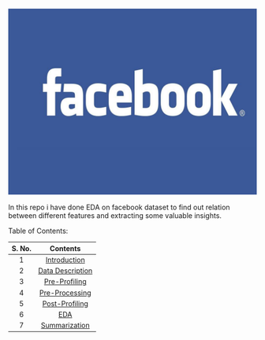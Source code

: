 [![](https://raw.githubusercontent.com/Richa-git27/Facebook-data-Analysis/main/Images/fb%20complete.jpg)](https://raw.githubusercontent.com/Richa-git27/Facebook-data-Analysis/main/Images/fb%20complete.jpg)

In this repo i have done EDA on facebook dataset to find out relation between different features and extracting some valuable insights.

Table of Contents:

|  S. No. | Contents  |
| :------------: | :------------: |
| 1  | [Introduction](http://https://github.com/Richa-git27/Facebook-data-Analysis/blob/main/Intro/Introduction.md "Intro")  |
| 2 | [Data Description](http://https://github.com/Richa-git27/Facebook-data-Analysis/blob/main/Data_Description/Data_description.md "Data Description")  |
| 3  | [Pre-Profiling](http://https://github.com/Richa-git27/Facebook-data-Analysis/blob/main/Pre-Profiling/Pre-Profiling.md "Pre-Profiling")  |
| 4  | [Pre-Processing](http://https://github.com/Richa-git27/Facebook-data-Analysis/blob/main/Pre-Processing/Pre-processing.md "Pre-Processing")  |
| 5  | [Post-Profiling](http://https://github.com/Richa-git27/Facebook-data-Analysis/blob/main/Post-Profiling/Post-Profiling.md "Post-Profiling")  |
| 6  | [EDA](http://https://github.com/Richa-git27/Facebook-data-Analysis/blob/main/EDA/EDA.md "EDA")  |
| 7  | [Summarization](http://https://github.com/Richa-git27/Facebook-data-Analysis/blob/main/Summarization/Summarization.md "Summarization")  |
